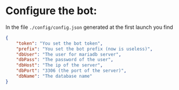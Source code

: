 # Configure the bot:
In the file ``./config/config.json`` generated at the first launch you find
```json
{
    "token": "You set the bot token",
    "prefix": "You set the bot prefix (now is useless)",
    "dbUser": "The user for mariadb server",
    "dbPass": "The password of the user",
    "dbHost": "The ip of the server",
    "dbPort": "3306 (the port of the server)",
    "dbName": "The database name"
}
```
